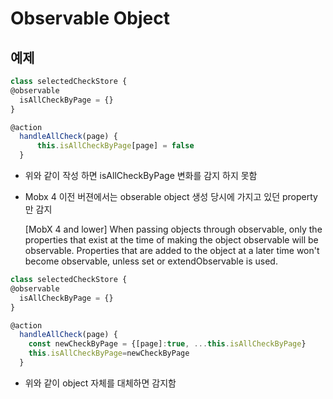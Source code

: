 # Observable Object

## 예제

```javascript
class selectedCheckStore {
@observable
  isAllCheckByPage = {}
}

@action
  handleAllCheck(page) {
      this.isAllCheckByPage[page] = false
  }
```

- 위와 같이 작성 하면 isAllCheckByPage 변화를 감지 하지 못함
- Mobx 4 이전 버젼에서는 obserable object 생성 당시에 가지고 있던 property 만 감지

  [MobX 4 and lower] When passing objects through observable, only the properties that exist at the time of making the object observable will be observable. Properties that are added to the object at a later time won't become observable, unless set or extendObservable is used.

```javascript
class selectedCheckStore {
@observable
  isAllCheckByPage = {}
}

@action
  handleAllCheck(page) {
    const newCheckByPage = {[page]:true, ...this.isAllCheckByPage}
    this.isAllCheckByPage=newCheckByPage
  }
```

- 위와 같이 object 자체를 대체하면 감지함

